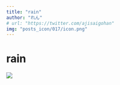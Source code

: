 ```yaml
---
title: "rain"
author: "れん"
# url: "https://twitter.com/ajisaigohan"
img: "posts_icon/017/icon.png"
---
```


# rain

![](https://i.imgur.com/0SjIlz3.jpg)
